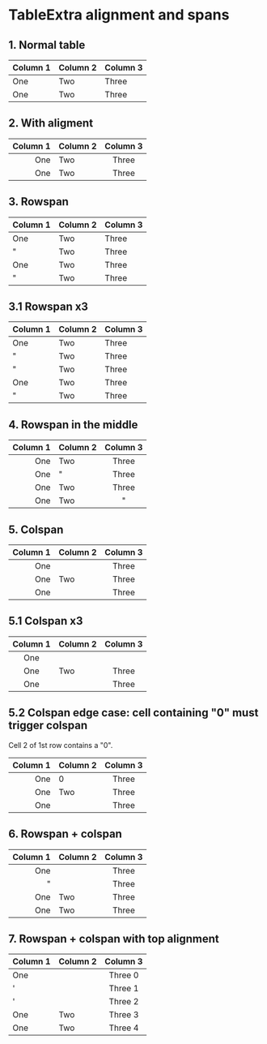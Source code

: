 # TableExtra alignment and spans

## 1. Normal table

Column 1  | Column 2  | Column 3
----------|-----------|------------
One       | Two       | Three
One       | Two       | Three

## 2. With aligment

Column 1  | Column 2  | Column 3
---------:|:----------|:----------:
One       | Two       | Three
One       | Two       | Three

## 3. Rowspan

Column 1  | Column 2  | Column 3
----------|-----------|------------
One       | Two       | Three
"         | Two       | Three
One       | Two       | Three
"         | Two       | Three

## 3.1 Rowspan x3

Column 1  | Column 2  | Column 3
----------|-----------|------------
One       | Two       | Three
"         | Two       | Three
"         | Two       | Three
One       | Two       | Three
"         | Two       | Three

## 4. Rowspan in the middle

Column 1  | Column 2  | Column 3
---------:|:----------|:----------:
One       | Two       | Three
One       | "         | Three
One       | Two       | Three
One       | Two       | "

## 5. Colspan

Column 1  | Column 2  | Column 3
---------:|:----------|:----------:
One                  || Three
One       | Two       | Three
One                  || Three

## 5.1 Colspan x3

Column 1  | Column 2  | Column 3
:--------:|:----------|:----------:
One                             ||| 
One       | Two       | Three
One                  || Three

## 5.2 Colspan edge case: cell containing "0" must trigger colspan

Cell 2 of 1st row contains a "0". 

Column 1  | Column 2  | Column 3
---------:|:----------|:----------:
One       | 0         | Three
One       | Two       | Three
One                  || Three

## 6. Rowspan + colspan

Column 1  | Column 2  | Column 3
---------:|:----------|:----------:
One                  || Three
"                    || Three
One       | Two       | Three
One       | Two       | Three

## 7. Rowspan + colspan with top alignment

Column 1  | Column 2  | Column 3
:---------|:----------|:----------:
One                  || Three 0
'                    || Three 1
'                    || Three 2
One       | Two       | Three 3
One       | Two       | Three 4

